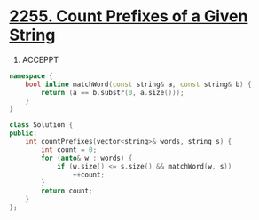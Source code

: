 # [2255. Count Prefixes of a Given String](https://leetcode.com/problems/count-prefixes-of-a-given-string/)

1. ACCEPPT

```c++
namespace {
    bool inline matchWord(const string& a, const string& b) {
        return (a == b.substr(0, a.size()));
    }
}

class Solution {
public:
    int countPrefixes(vector<string>& words, string s) {
        int count = 0;
        for (auto& w : words) {
            if (w.size() <= s.size() && matchWord(w, s))
                ++count;
        }
        return count;
    }
};
```